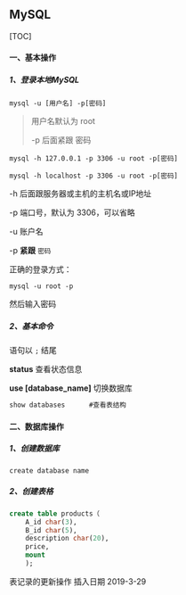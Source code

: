 ## MySQL

[TOC]



#### 一、基本操作 

##### 1、登录本地MySQL

`mysql -u [用户名] -p[密码]`

> 用户名默认为	root
>
> -p 后面紧跟 密码

`mysql -h 127.0.0.1 -p 3306 -u root -p[密码]`

`mysql -h localhost -p 3306 -u root -p[密码]`

-h	后面跟服务器或主机的主机名或IP地址

-p	端口号，默认为 3306，可以省略

-u	账户名

-p	 **紧跟** `密码`

正确的登录方式：

```
mysql -u root -p
```

然后输入密码

##### 2、基本命令

语句以	 `;` 结尾

**status**		查看状态信息

**use [database_name]**		切换数据库

```sql
show databases		#查看表结构
```



#### 二、数据库操作

##### 1、创建数据库

```mysql
create database name
```

##### 2、创建表格

```sql
create table products（
	A_id char(3),
	B_id char(5),
	description char(20),
	price,
	mount
	);
```

表记录的更新操作
插入日期  2019-3-29

